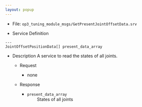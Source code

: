 ```yaml
---
layout: popup
---
```


- File: `op3_tuning_module_msgs/GetPresentJointOffsetData.srv`

- Service Definition
 ```
 ---
 JointOffsetPositionData[] present_data_array
 ```

- Description
A service to read the states of all joints.

  - Request
    * none

  - Response
    * `present_data_array`  
&emsp;&emsp; States of all joints
